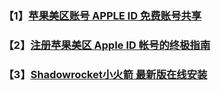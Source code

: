 ### 【1】[苹果美区账号 APPLE ID 免费账号共享](https://github.com/v2net/ios/wiki/%E8%8B%B9%E6%9E%9C%E7%BE%8E%E5%8C%BA%E8%B4%A6%E5%8F%B7-APPLE-ID-%E5%85%8D%E8%B4%B9%E8%B4%A6%E5%8F%B7%E5%85%B1%E4%BA%AB)

### 【2】[注册苹果美区 Apple ID 帐号的终极指南](https://github.com/v2net/ios/wiki/%E6%B3%A8%E5%86%8C%E8%8B%B9%E6%9E%9C%E7%BE%8E%E5%8C%BA-Apple-ID-%E5%B8%90%E5%8F%B7%E7%9A%84%E7%BB%88%E6%9E%81%E6%8C%87%E5%8D%97)

### 【3】[Shadowrocket小火箭 最新版在线安装](https://github.com/v2net/ios/wiki/Shadowrocket%E5%B0%8F%E7%81%AB%E7%AE%AD-%E6%9C%80%E6%96%B0%E7%89%88%E5%9C%A8%E7%BA%BF%E5%AE%89%E8%A3%85)
